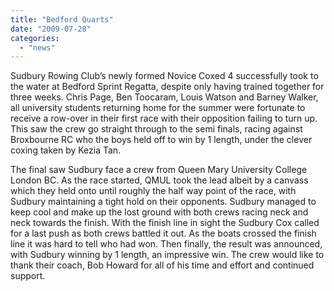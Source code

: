 ```yaml
---
title: "Bedford Quarts"
date: "2009-07-28"
categories:
  - "news"
---
```


Sudbury Rowing Club’s newly formed Novice Coxed 4 successfully took to the water at Bedford Sprint Regatta, despite only having trained together for three weeks. Chris Page, Ben Toocaram, Louis Watson and Barney Walker, all university students returning home for the summer were fortunate to receive a row-over in their first race with their opposition failing to turn up. This saw the crew go straight through to the semi finals, racing against Broxbourne RC who the boys held off to win by 1 length, under the clever coxing taken by Kezia Tan.

The final saw Sudbury face a crew from Queen Mary University College London BC. As the race started, QMUL took the lead albeit by a canvass which they held onto until roughly the half way point of the race, with Sudbury maintaining a tight hold on their opponents. Sudbury managed to keep cool and make up the lost ground with both crews racing neck and neck towards the finish. With the finish line in sight the Sudbury Cox called for a last push as both crews battled it out. As the boats crossed the finish line it was hard to tell who had won. Then finally, the result was announced, with Sudbury winning by 1 length, an impressive win. The crew would like to thank their coach, Bob Howard for all of his time and effort and continued support.
